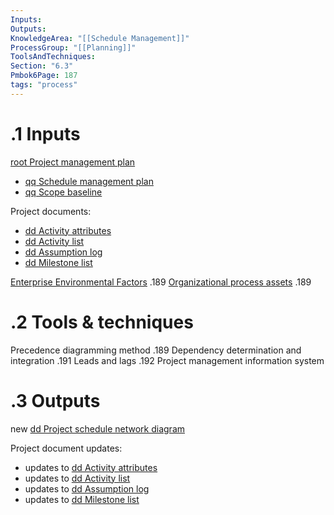 ```yaml
---
Inputs:
Outputs:
KnowledgeArea: "[[Schedule Management]]"
ProcessGroup: "[[Planning]]"
ToolsAndTechniques:
Section: "6.3"
Pmbok6Page: 187
tags: "process"
---
```

# .1 Inputs

[root Project management plan](root%20Project%20management%20plan.md)
* [qq Schedule management plan](qq%20Schedule%20management%20plan.md)
* [qq Scope baseline](qq%20Scope%20baseline.md)

Project documents:
* [dd Activity attributes](dd%20Activity%20attributes.md)
* [dd Activity list](dd%20Activity%20list.md)
* [dd Assumption log](dd%20Assumption%20log.md)
* [dd Milestone list](dd%20Milestone%20list.md)

[Enterprise Environmental Factors](Enterprise%20Environmental%20Factors.md) .189
[Organizational process assets](Organizational%20process%20assets.md) .189

# .2 Tools & techniques
Precedence diagramming method .189
Dependency determination and integration .191
Leads and lags .192
Project management information system

# .3 Outputs
new [dd Project schedule network diagram](dd%20Project%20schedule%20network%20diagram.md)

Project document updates:
* updates to [dd Activity attributes](dd%20Activity%20attributes.md)
* updates to [dd Activity list](dd%20Activity%20list.md)
* updates to [dd Assumption log](dd%20Assumption%20log.md)
* updates to [dd Milestone list](dd%20Milestone%20list.md)




